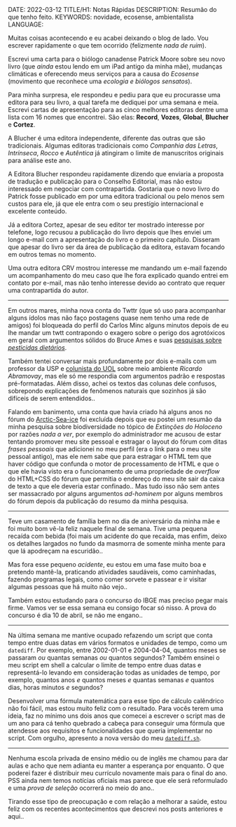 <!DOCTYPE html>
<meta http-equiv="content-type" content="text/html; charset=utf-8">
<link rel="stylesheet" href="../css/style.css" type="text/css">
<!-- PLAIN TEXT -->
DATE: 2022-03-12
TITLE/H1: Notas Rápidas
DESCRIPTION: Resumão do que tenho feito.
KEYWORDS: novidade, ecosense, ambientalista
LANGUAGE: 

<!-- DATE MUST BE IN THE FORMAT YYY-MM-DD -->
<!-- H1 WILL BE ADDED TO POST/ARTICLE HEADER -->
<!-- KEYWORD DELIMITER IS COMMA -->


<!-- HYPERTEXT -->

Muitas coisas acontecendo e eu acabei deixando o blog de lado.
Vou escrever rapidamente o que tem ocorrido (felizmente *nada de ruim*).

Escrevi uma carta para o biólogo canadense Patrick Moore sobre seu novo
livro (que *ainda* estou lendo em um iPad antigo da minha mãe), mudanças
climáticas e oferecendo meus serviços para a causa do *Ecosense*
(movimento que reconhece uma *ecologia e biólogos sensatos*).

Para minha surpresa, ele respondeu e pediu para que eu procurasse uma editora
para seu livro, a qual tarefa me dediquei por uma semana e meia.
Escrevi cartas de apresentação para as cinco melhores editoras dentre uma
lista com 16 nomes que encontrei.
São elas: **Record**, **Vozes**, **Global**, **Blucher** e **Cortez**.

A Blucher é uma editora independente, diferente das outras que são tradicionais.
Algumas editoras tradicionais como
*Companhia das Letras*, *Intrínseca*, *Rocco* e *Autêntica* já atingiram
o limite de manuscritos originais para análise este ano.

A Editora Blucher respondeu rapidamente dizendo que enviaria a proposta
de tradução e publicação para o Conselho Editorial, mas não estou
interessado em negociar com contrapartida. Gostaria que o novo livro
do Patrick fosse publicado em por uma editora tradicional ou pelo
menos sem custos para ele, já que ele entra com o seu prestígio
internacional e excelente conteúdo.

Já a editora Cortez, apesar de seu editor ter mostrado interesse
por telefone, logo recusou a publicação do livro depois que lhes enviei
um longo e-mail com a apresentação do livro e o primeiro capítulo.
Disseram que apesar do livro ser da área de publicação da editora,
estavam focando em outros temas no momento.

Uma outra editora CRV mostrou interesse me mandando um e-mail fazendo
um acompanhamento do meu caso que lhe fora explicado quando entrei em
contato por e-mail, mas não tenho interesse devido ao contrato que
requer uma contrapartida do autor.

---

Em outros mares, minha nova conta do Twttr (que só uso para acompanhar
alguns ídolos mas não faço postagens quase nem tenho uma rede
de amigos) foi bloqueada do perfil do Carlos Minc alguns minutos depois
de eu lhe mandar um twtt contrapondo o exagero sobre o perigo
dos agrotóxicos em geral com argumentos sólidos do Bruce Ames
e suas [pesquisas sobre *pesticidas dietários*](https://www.ncbi.nlm.nih.gov/pmc/articles/PMC54831/).

Também tentei conversar mais profundamente por dois e-mails
com um professor da USP
e [colunista do UOL](https://tab.uol.com.br/colunas/ricardo-abramovay/)
sobre meio ambiente *Ricardo Abramovay*,
mas ele só me respondia com argumentos padrão e respostas pré-formatadas.
Além disso, achei os textos das colunas dele confusos, sobrepondo
explicações de
fenômenos naturais que sozinhos já são difíceis de serem entendidos..

Falando em banimento, uma conta que havia criado há alguns anos
no fórum do [Arctic-Sea-ice](https://forum.arctic-sea-ice.net/index.php/topic,2305.700.html)
foi excluída depois que eu postei um resumão da minha pesquisa sobre
biodiversidade no tópico de *Extinções do Holoceno* por razões
*nada a ver*, por exemplo do administrador me acusou de estar tentando
promover meu site pessoal e estragar o layout do fórum com ditas
*frases pessoais* que adicionei no meu perfil 
(era o link para o meu site pessoal antigo), mas ele nem sabe que
para estragar o HTML tem que haver código que confunda o motor
de processamento de HTML e que o que ele havia visto era
o funcionamento de uma propriedade de *overflow* do HTML+CSS do 
fórum que permitia o endereço do meu site sair da caixa de texto
a que ele deveria estar confinado.. Mas tudo isso não sem antes
ser massacrado por alguns argumentos *ad-hominem* por alguns membros
do fórum depois da publicação do resumo da minha pesquisa.

---

Teve um casamento de família bem no dia de aniversário da
minha mãe e foi muito bom vê-la feliz naquele final de semana. Tive
uma pequena recaída com bebida (foi mais um acidente do que recaída,
mas enfim, deixo os detalhes largados no fundo da masmorra
de somente minha mente para que lá apodreçam na escuridão..

Mas fora esse pequeno *acidente*, eu estou em uma fase muito boa
e pretendo mantê-la, praticando atividades saudáveis, como caminhadas,
fazendo programas legais, como comer sorvete e passear e ir visitar
algumas pessoas que há muito não vejo..

Também estou estudando para o concurso do IBGE mas preciso pegar mais
firme. Vamos ver se essa semana eu consigo focar só nisso. A prova
do concurso é dia 10 de abril, se não me engano..

---

Na última semana me mantive ocupado refazendo um script que conta
tempo entre duas datas em vários formatos e unidades de tempo, como
um `datediff`.
Por exemplo, entre 2002-01-01 e 2004-04-04, quantos meses se passaram *ou*
quantas semanas *ou* quantos segundos? Também ensinei o meu script
em shell a calcular o limite de tempo entre duas datas e
representá-lo levando em consideração todas as unidades de tempo,
por exemplo, quantos anos *e* quantos meses *e* quantas semanas *e* 
quantos dias, horas minutos *e* segundos?

Desenvolver uma fórmula matemática para esse tipo de cálculo
calêndrico não foi fácil, mas estou muito feliz com o resultado.
Para vocês terem uma ideia, faz no mínimo uns dois anos que comecei
a escrever o script mas de um ano para cá tenho quebrado a cabeça
para conseguir uma fórmula que atendesse aos requisitos e funcionalidades
que queria implementar no script. Com orgulho, apresento a nova versão
do meu [`datediff.sh`](https://github.com/mountaineerbr/scripts/blob/main/datediff.sh).

---

Nenhuma escola privada de ensino médio ou
de inglês me chamou para dar aulas e acho que nem adianta eu manter
a esperança por enquanto. O que poderei fazer é distribuir meu
currículo novamente mais para o final do ano. PSS ainda nem temos
notícias oficiais mas parece que ele será reformulado e uma *prova de seleção*
ocorrerá no meio do ano..

Tirando esse tipo de preocupação e com relação a melhorar a saúde,
estou feliz com os recentes acontecimentos que descrevi
nos posts anteriores e aqui..

